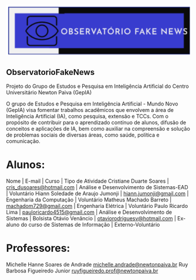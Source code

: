 ![Logo Observatório Fake News](https://github.com/GepIA/ObservatorioFakeNews/blob/main/imagens/Logo_Observatorio_FakeNews.png)

## ObservatorioFakeNews
Projeto do Grupo de Estudos e Pesquisa em Inteligência Artificial do Centro Universitário Newton Paiva (GepIA)

O grupo de Estudos e Pesquisa em Inteligência Artificial - Mundo Novo (GepIA) visa fomentar trabalhos acadêmicos que envolvem a área de Inteligência Artificial (IA), como pesquisa, extensão e TCCs. Com o propósito de contribuir para o aprendizado contínuo de alunos, difusão de conceitos e aplicações de IA, bem como auxiliar na compreensão e solução de problemas sociais de diversas áreas, como saúde, política e comunicação.

# Alunos:

Nome                              | E-mail                        | Curso                                       | Tipo de Atividade
Cristiane Duarte Soares           | cris_dusoares@hotmail.com     |	Análise e Desenvolvimento de Sistemas-EAD	  |	Voluntário
Hiann Soledade de Araujo Jumonji  | hiann.jumonji@gmail.com       |	Engenharia da Computação                    |	Voluntário
Matheus Machado Barreto	          | machadom729@gmail.com         |	Engenharia Elétrica                         |	Voluntário
Paulo Ricardo Lima                | pauloricardo4515@gmail.com    |	Análise e Desenvolvimento de Sistemas       |	Bolsista
Otávio Venâncio                   | otaviorodriguesv@hotmail.com  | Ex-aluno do curso de Sistemas de Informação | Externo-Voluntário

# Professores:

Michelle Hanne Soares de Andrade michelle.andrade@newtonpaiva.br
Ruy Barbosa Figueiredo Junior ruyfigueiredo.prof@newtonpaiva.br




 

